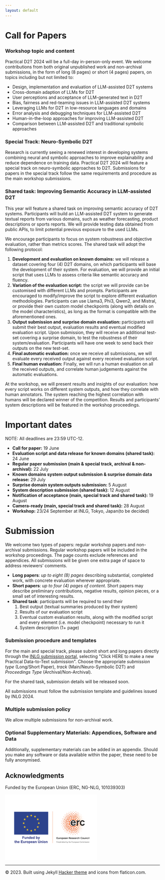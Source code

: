 ```yaml
---
layout: default
---
```

 <div class="forms-container">

 <!-- <div class="forms">
    <img src="assets/images/github-logo.png">
    <a href="https://github.com/practicald2t/hackathon/">
    <p style="font-size: large">Hackathon – Github</p>
    </a>
</div> -->
</div>


# Call for Papers

### Workshop topic and content
Practical D2T 2024 will be a full-day in-person-only event. We welcome contributions from both original unpublished work and non-archival submissions, in the form of long (8 pages) or short (4 pages) papers, on topics including but not limited to:

- Design, implementation and evaluation of LLM-assisted D2T systems
- Cross-domain adaption of LLMs for D2T
- User perceptions and acceptance of LLM-generated text in D2T
- Bias, fairness and red-teaming issues in LLM-assisted D2T systems
- Leveraging LLMs for D2T in low-resource languages and domains
- Error analysis and debugging techniques for LLM-assisted D2T
- Human-in-the-loop approaches for improving LLM-assisted D2T
- Comparison between LLM-assisted D2T and traditional symbolic approaches

### Special Track: Neuro-Symbolic D2T
Research is currently seeing a renewed interest in developing systems combining neural and symbolic approaches to improve explainability and reduce dependence on training data. Practical D2T 2024 will feature a special track on neuro-symbolic approaches to D2T. Submissions for papers in the special track follow the same requirements and procedure as the main workshop submissions.

### Shared task: Improving Semantic Accuracy in LLM-assisted D2T
This year will feature a shared task on improving semantic accuracy of D2T systems. Participants will build an LLM-assisted D2T system to generate textual reports from various domains, such as weather forecasting, product descriptions or sports reports. We will provide testing data obtained from public APIs, to limit potential previous exposure to the used LLMs. 

We encourage participants to focus on system robustness and objective evaluation, rather than metrics scores. The shared task will adopt the following protocol:

1. **Development and evaluation on known domains:** we will release a dataset covering four (4) D2T domains, on which participants will base the development of their system. For evaluation, we will provide an initial script that uses LLMs to assess criteria like semantic accuracy and fluency.
2. **Variation of the evaluation script:** the script we will provide can be customised with different LLMs and prompts. Participants are encouraged to modify/improve the script to explore different evaluation methodologies.
Participants can use Llama3, Phi3, Qwen2, and Mistral, or provide their own custom model checkpoints (along with details on the model characteristics), as long as the format is compatible with the aforementioned ones.
3. **Output submission and surprise domain evaluation:** participants will submit their best output, evaluation results and eventual modified evaluation script. Upon submission, they will receive an additional test-set covering a surprise domain, to test the robustness of their system/evaluation. Participants will have one week to send back their outputs on the new test-set.
4. **Final automatic evaluation:** once we receive all submissions, we will evaluate every received output against every received evaluation script.
5. **Final human evaluation:** Finally, we will run a human evaluation on all the received outputs, and correlate human judgements against the automatic evaluations.

At the workshop, we will present results and insights of our evaluation: how every script works on different system outputs, and how they correlate with human annotators. The system reaching the highest correlation with humans will be declared winner of the competition. Results and participants’ system descriptions will be featured in the workshop proceedings. 

# Important dates
NOTE: All deadlines are 23:59 UTC-12.

- **Call for paper:** 19 June
- **Evaluation script and data release for known domains (shared task):**  24 June
- **Regular paper submission (main & special track, archival & non-archival):** 22 July
- **Known domains system output submission & surprise domain data release:** 29 July
- **Surprise domain system outputs submission:** 5 August
- **System description submission (shared task):** 12 August
- **Notification of acceptance (main, special track and shared task):**  19 August
- **Camera-ready (main, special track and shared task):**  28 August
- **Workshop:** 23/24 September at INLG, Tokyo, Japan(to be decided)


# Submission

We welcome two types of papers: regular workshop papers and non-archival submissions. Regular workshop papers will be included in the workshop proceedings. The page counts exclude references and appendices. All submissions will be given one extra page of space to address reviewers’ comments.

- **Long papers**: *up to eight (8) pages* describing substantial, completed work, with concrete evaluation wherever appropriate.
- **Short papers**: *up to four (4) pages of content*. Short papers may describe preliminary contributions, negative results, opinion pieces, or a small set of interesting results.
- **Shared task**: participants will be required to send their
  1. Best output (textual summaries produced by their system)
  2. Results of our evaluation script
  3. Eventual custom evaluation results, along with the modified script and every element (i.e. model checkpoint) necessary to run it
  4. System description (1+ page)


<!---
Participants will send their submission through $TODO_CODALAB_EMAIL_OR_BOTH_? with the subject "[Submission] {title of your work}" before the submission deadline (see below).--->

### Submission procedure and templates
For the main and special track, please submit short and long papers directly through the [INLG submission portal](https://softconf.com/n/inlg2024/user/scmd.cgi?scmd=submitNew), selecting "Click HERE to make a new Practical Data-to-Text submission". 
Choose the appropriate *submission type* (Long/Short Paper), *track* (Main/Neuro-Symbolic D2T) and *Proceedings Type* (Archival/Non-Archival).

For the shared task, submission details will be released soon.

All submissions must follow the submission template and guidelines issued by INLG 2024.

<!---Participants of the shared task will send their submission through $TODO_CODALAB_EMAIL_OR_BOTH_? with the subject "[Submission] {title of your work}" before the submission deadline (see below)--->

### Multiple submission policy
We allow multiple submissions for non-archival work.

### Optional Supplementary Materials: Appendices, Software and Data
Additionally, supplementary materials can be added in an appendix. Should you make any software or data available within the paper, these need to be fully anonymised.

## Acknowledgments
<p>Funded by the European Union (ERC, NG-NLG, 101039303)</p>
<img src="assets/images/erc.png" style="max-width: 300px;" alt="ERC">

<hr>
<div class="footer">
    © 2023. Built using Jekyll <a href="https://github.com/pages-themes/hacker">Hacker theme</a> and icons from flaticon.com.
  </div>

